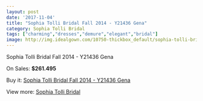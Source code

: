 ```yaml
---
layout: post
date: '2017-11-04'
title: "Sophia Tolli Bridal Fall 2014 - Y21436 Gena"
category: Sophia Tolli Bridal
tags: ["charming","dresses","demure","elegant","bridal"]
image: http://img.idealgown.com/10750-thickbox_default/sophia-tolli-bridal-fall-2014-y21436-gena.jpg
---
```

Sophia Tolli Bridal Fall 2014 - Y21436 Gena

On Sales: **$261.495**
<a href="https://www.idealgown.com/en/sophia-tolli-bridal/4409-sophia-tolli-bridal-fall-2014-y21436-gena.html"><amp-img layout="responsive" width="600" height="600" src="//img.idealgown.com/10750-thickbox_default/sophia-tolli-bridal-fall-2014-y21436-gena.jpg" alt="Sophia Tolli Bridal Fall 2014 - Y21436 Gena 0" /></a>
<a href="https://www.idealgown.com/en/sophia-tolli-bridal/4409-sophia-tolli-bridal-fall-2014-y21436-gena.html"><amp-img layout="responsive" width="600" height="600" src="//img.idealgown.com/10752-thickbox_default/sophia-tolli-bridal-fall-2014-y21436-gena.jpg" alt="Sophia Tolli Bridal Fall 2014 - Y21436 Gena 1" /></a>
<a href="https://www.idealgown.com/en/sophia-tolli-bridal/4409-sophia-tolli-bridal-fall-2014-y21436-gena.html"><amp-img layout="responsive" width="600" height="600" src="//img.idealgown.com/10751-thickbox_default/sophia-tolli-bridal-fall-2014-y21436-gena.jpg" alt="Sophia Tolli Bridal Fall 2014 - Y21436 Gena 2" /></a>

Buy it: [Sophia Tolli Bridal Fall 2014 - Y21436 Gena](https://www.idealgown.com/en/sophia-tolli-bridal/4409-sophia-tolli-bridal-fall-2014-y21436-gena.html "Sophia Tolli Bridal Fall 2014 - Y21436 Gena")

View more: [Sophia Tolli Bridal](https://www.idealgown.com/en/52-sophia-tolli-bridal "Sophia Tolli Bridal")